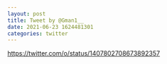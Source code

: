 ```yaml
--- 
layout: post 
title: Tweet by @Gman1__ 
date: 2021-06-23 1624481301 
categories: twitter 
--- 
```

https://twitter.com/o/status/1407802708673892357